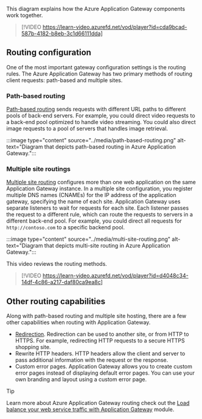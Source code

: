 
This diagram explains how the Azure Application Gateway components work together.

> [!VIDEO https://learn-video.azurefd.net/vod/player?id=cda9bcad-587b-4182-b8eb-3c1d66111dda]

## Routing configuration

One of the most important gateway configuration settings is the routing rules. The Azure Application Gateway has two primary methods of routing client requests: path-based  and multiple sites.

### Path-based routing

[Path-based routing](/azure/application-gateway/url-route-overview) sends requests with different URL paths to different pools of back-end servers. For example, you could direct video requests to a back-end pool  optimized to handle video streaming. You could also direct image requests to a pool of servers that handles image retrieval.

:::image type="content" source="../media/path-based-routing.png" alt-text="Diagram that depicts path-based routing in Azure Application Gateway.":::

### Multiple site routings

[Multiple site routing](/azure/application-gateway/multiple-site-overview) configures more than one web application on the same Application Gateway instance. In a multiple site configuration, you register multiple DNS names (CNAMEs) for the IP address of the application gateway, specifying the name of each site. Application Gateway uses separate listeners to wait for requests for each site. Each listener passes the request to a different rule, which can route the requests to servers in a different back-end pool. For example, you could direct all requests for `http://contoso.com` to a specific backend pool.

:::image type="content" source="../media/multi-site-routing.png" alt-text="Diagram that depicts multi-site routing in Azure Application Gateway.":::

This video reviews the routing methods. 

> [!VIDEO https://learn-video.azurefd.net/vod/player?id=d4048c34-14df-4c86-a217-daf80ca9ea8c]

## Other routing capabilities
Along with path-based routing and multiple site hosting, there are a few other capabilities when routing with Application Gateway.

- [Redirection](/azure/application-gateway/redirect-overview). Redirection can be used to another site, or from HTTP to HTTPS. For example, redirecting HTTP requests to a secure HTTPS shopping site. 
- Rewrite HTTP headers. HTTP headers allow the client and server to pass additional information with the request or the response.
- Custom error pages. Application Gateway allows you to create custom error pages instead of displaying default error pages. You can use your own branding and layout using a custom error page.

> [!TIP]
> Learn more about Azure Application Gateway routing check out the [Load balance your web service traffic with Application Gateway](/training/modules/load-balance-web-traffic-with-application-gateway/) module.